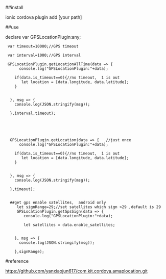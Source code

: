 
##install

ionic cordova plugin add   [your path]

##use

declare var GPSLocationPlugin:any;



     var timeout=10000;//GPS timeout
	 
	 var interval=1000;//GPS interval
    
     GPSLocationPlugin.getLocationAllTime(data => {
          console.log("GPSLocationPlugin:"+data);
   
        if(data.is_timeout==0){//no timeout,  1 is out
           let location = [data.longitude, data.latitude];
		}
        
       
      }, msg => {
        console.log(JSON.stringify(msg));
    
      },interval,timeout);
	  
	  
	  
	  
	  
	  GPSLocationPlugin.getLocation(data => {   //just once
          console.log("GPSLocationPlugin:"+data);
   
        if(data.is_timeout==0){//no timeout,  1 is out
           let location = [data.longitude, data.latitude];
		}
        
       
      }, msg => {
        console.log(JSON.stringify(msg));
    
      },timeout);
	  
	  
	  ##get gps enable satellites,  android only
	     let signRange=29;//set satellites which sign >29 ,default is 29
	     GPSLocationPlugin.getGpsSign(data => {
            console.log("GPSLocationPlugin:"+data);
      
            let satellites = data.enable_satellites;
        
        
        }, msg => {
          console.log(JSON.stringify(msg));
      
        },signRange);
	  
	  
#reference

https://github.com/yanxiaojun617/com.kit.cordova.amaplocation.git

